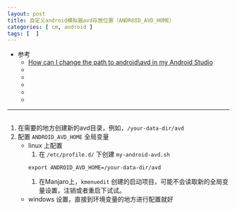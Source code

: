 ```yaml
---
layout: post
title: 自定义android模拟器avd存放位置（ANDROID_AVD_HOME）
categories: [ cm, android ]
tags: [  ]
---
```


* 参考
  * [How can I change the path to android\avd in my Android Studio](https://newbedev.com/how-can-i-change-the-path-to-android-avd-in-my-android-studio)
  * []()
  * []()
  * []()
  * []()
  * []()
---

## 

1. 在需要的地方创建新的avd目录，例如，`/your-data-dir/avd`
1. 配置 `ANDROID_AVD_HOME` 全局变量
    * linux 上配置
        1. 在 `/etc/profile.d/` 下创建 `my-android-avd.sh`
        ~~~
        export ANDROID_AVD_HOME=/your-data-dir/avd
        ~~~
        1. 在Manjaro上，`kmenuedit` 创建的启动项目，可能不会读取新的全局变量设置，注销或者重启下试试。
    * windows 设置，直接到环境变量的地方进行配置就好





















































































